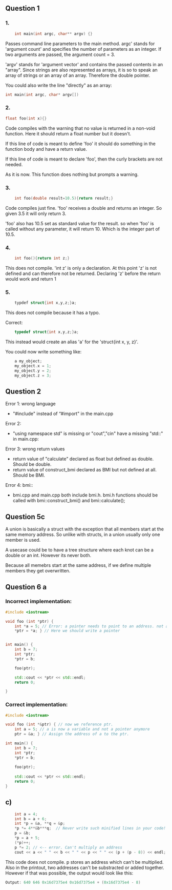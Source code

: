 ## Question 1
### 1. 
```c++
	int main(int argc, char** argv) {}
```

Passes command line parameters to the main method. argc' stands for 'argument count' and specifies the number of parameters as an integer. If two arguments are passed, the argument count = 3.

'argv' stands for 'argument vector' and contains the passed contents in an "array". Since strings are also represented as arrays, it is so to speak an array of strings or an array of an array. Therefore the double pointer.

You could also write the line "directly" as an array:
```c++
int main(int argc, char* argv[])
```

### 2. 
```c++
float foo(int x){}
```
Code compiles with the warning that no value is returned in a non-void function. Here it should return a float number but it doesn't.

If this line of code is meant to define 'foo' it should do something in the function body and have a return value.

If this line of code is meant to declare 'foo', then the curly brackets are not needed.

As it is now. This function does nothing but prompts a warning.


### 3. 
```c++
	int foo(double result=10.5){return result;}
```
Code compiles just fine. 'foo' receives a double and returns an integer. So given 3.5 it will only return 3.

'foo' also has 10.5 set as standard value for the result. so when 'foo' is called without any parameter, it will return 10. Which is the integer part of 10.5.


### 4. 
```c++
	int foo(){return int z;}
```
This does not compile. 'int z' is only a declaration. At this point 'z' is not defined and can therefore not be returned. Declaring 'z' before the return would work and return 1 

### 5. 
```c++
	typdef struct{int x,y,z;}a;
```
This does not compile because it has a typo.

Correct:
```c++
	typedef struct{int x,y,z;}a;
```
This instead would create an alias 'a' for the 'struct{int x, y, z}'.

You could now write something like:
```c++
	a my_object;
	my_object.x = 1;
	my_object.y = 2;
	my_object.z = 3;
```
<div style="page-break-after: always;"></div>

## Question 2
Error 1: wrong language
- "#include" instead of “#import" in the main.cpp

Error 2: 
- "using namespace std" is missing or "cout","cin" have a missing "std::" in main.cpp:

Error 3: wrong return values
- return value of "calculate" declared as float but defined as double. Should be double.
- return value of construct_bmi declared as BMI but not defined at all. Should be BMI.

Error 4: bmi::
- bmi.cpp and main.cpp both include bmi.h. bmi.h functions should be called with bmi::construct_bmi() and bmi::calculate();

## Question 5c
A union is basically a struct with the exception that all members start at the same memory address. So unlike with structs, in a union usually only one member is used.

A usecase could be to have a tree structure where each knot can be a double or an int. However its never both. 

Because all memebrs start at the same address, if we define multiple members they get overwritten.

<div style="page-break-after: always;"></div>

## Question 6 a

### Incorrect implementation:
```c++
#include <iostream>

void foo (int *ptr) {
	int *a = 5; // Error: a pointer needs to point to an address. not an integer
	*ptr = *a; } // Here we should write a pointer 


int main() {
	int b = 7;
	int *ptr;
	*ptr = b;

	foo(ptr);

	std::cout << *ptr << std::endl;
	return 0;

}
```

### Correct implementation:
```c++
#include <iostream>

void foo (int *&ptr) { // now we reference ptr.
	int a = 5; // a is now a variable and not a pointer anymore
	ptr = &a; } // Assign the address of a to the ptr.

int main() {
	int b = 7;
	int *ptr;
	*ptr = b;
	
	foo(ptr);
	
	std::cout << *ptr << std::endl;
	return 0;
}
```

## c)
```c++
	int a = 4;
    int b = a + 6;
	int *p = &a, **q = &p;
	*p *= 4**&b***q;  // Never write such minified lines in your code!
	p = &b;
	*p = a + 5;
	(*p)++;
	p *= 2; // <-- error. Can't multiply an address
	cout << a << " " << b << " " << p << " " << (p + (p - 8)) << endl;
```
This code does not compile. p stores an address which can't be multiplied.
Also in the printout, two addresses can't be substracted or added together.
However if that was possible, the output would look like this:
```c++
Output: 640 646 0x16d7375e4 0x16d7375e4 + (0x16d7375e4 - 8)
```

